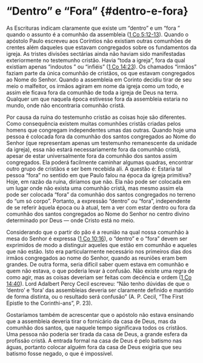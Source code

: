 # “Dentro” e “Fora” {#dentro-e-fora}

As Escrituras indicam claramente que existe um “dentro” e um “fora ” quando o assunto é a comunhão da assembleia ([1 Co 5:12-13](http://bibliaonline.com.br/acf/1co/5/12-13)). Quando o apóstolo Paulo escreveu aos Coríntios não existiam outras comunhões de crentes além daqueles que estavam congregados sobre os fundamentos da igreja. As tristes divisões sectárias ainda não haviam sido manifestadas exteriormente no testemunho cristão. Havia “toda a igreja”, fora da qual existiam apenas “indoutos ” ou “infiéis” ([1 Co 14:23](http://bibliaonline.com.br/acf/1co/14/23)). Os chamados “irmãos” faziam parte da única comunhão de cristãos, os que estavam congregados ao Nome do Senhor. Quando a assembleia em Corinto decidiu tirar de seu meio o malfeitor, os irmãos agiram em nome da igreja como um todo, e assim ele ficava fora da comunhão de toda a igreja de Deus na terra. Qualquer um que naquela época estivesse fora da assembleia estaria no mundo, onde não encontraria comunhão cristã.

Por causa da ruína do testemunho cristão as coisas hoje são diferentes. Como consequência existem muitas comunhões cristãs criadas pelos homens que congregam independentes umas das outras. Quando hoje uma pessoa é colocada fora da comunhão dos santos congregados ao Nome do Senhor (que representam apenas um testemunho remanescente da unidade da igreja), essa não estará necessariamente fora da comunhão cristã, apesar de estar universalmente fora da comunhão dos santos assim congregados. Ela poderá facilmente caminhar algumas quadras, encontrar outro grupo de cristãos e ser bem recebida ali. A questão é: Estaria tal pessoa “fora” no sentido em que Paulo falou na época da igreja primitiva? Hoje, em razão da ruína, diríamos que não. Ela não pode ser colocada em um lugar onde não exista uma comunhão cristã, mas mesmo assim ela pode ser colocada “fora” da comunhão dos santos congregados no terreno do “um só corpo”. Portanto, a expressão “dentro” ou “fora”, independente de se referir àquela época ou à atual, tem a ver com estar dentro ou fora da comunhão dos santos congregados ao Nome do Senhor no centro divino determinado por Deus — onde Cristo está no meio.

Considerando que o partir do pão é a reunião na qual nossa comunhão à mesa do Senhor é expressa ([1 Co 10:16](http://bibliaonline.com.br/acf/1co/10/16)), o “dentro” e o “fora” devem ser exprimidos de modo a distinguir aqueles que estão em comunhão e aqueles que não estão. Isto era particularmente necessário nos primeiros dias dos irmãos congregados ao nome do Senhor, quando as reuniões eram bem grandes. De outra forma, seria difícil saber quem estava em comunhão e quem não estava, o que poderia levar à confusão. Não existe uma regra de como agir, mas as coisas deveriam ser feitas com decência e ordem ([1 Co 14:40](http://bibliaonline.com.br/acf/1co/14/40)). Lord Adalbert Percy Cecil escreveu: “Não tenho dúvidas de que o ‘dentro’ e ‘fora’ das assembleias deveria ser claramente definido e mantido de forma distinta, ou o resultado será confusão” (A. P. Cecil, “The First Epistle to the Corinthi-ans”, P. 23).

Gostaríamos também de acrescentar que o apóstolo não estava ensinando que a assembleia deveria tirar o fornicário da casa de Deus, mas da comunhão dos santos, que naquele tempo significava todos os cristãos. Uma pessoa não poderia ser tirada da casa de Deus, a grande esfera da profissão cristã. A entrada formal na casa de Deus é pelo batismo nas águas, portanto colocar alguém fora da casa de Deus exigiria que seu batismo fosse negado, o que é impossível.